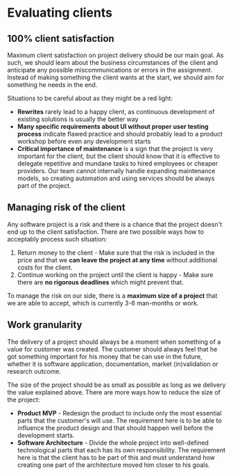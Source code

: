 # Evaluating clients

## 100% client satisfaction

Maximum client satisfaction on project delivery should be our main goal. As such, we should learn about the business circumstances of the client and anticipate any possible miscommunications or errors in the assignment. Instead of making something the client wants at the start, we should aim for something he needs in the end.

Situations to be careful about as they might be a red light:

* **Rewrites** rarely lead to a happy client, as continuous development of existing solutions is usually the better way
* **Many specific requirements about UI without proper user testing process** indicate flawed practice and should probably lead to a product workshop before even any development starts
* **Critical importance of maintenance** is a sign that the project is very important for the client, but the client should know that it is effective to delegate repetitive and mundane tasks to hired employees or cheaper providers. Our team cannot internally handle expanding maintenance models, so creating automation and using services should be always part of the project.

## Managing risk of the client

Any software project is a risk and there is a chance that the project doesn't end up to the client satisfaction. There are two possible ways how to acceptably process such situation:

1. Return money to the client - Make sure that the risk is included in the price and that we **can leave the project at any time** without additional costs for the client.
2. Continue working on the project until the client is happy - Make sure there are **no rigorous deadlines** which might prevent that.

To manage the risk on our side, there is a **maximum size of a project** that we are able to accept, which is currently 3-6 man-months or work.

## Work granularity

The delivery of a project should always be a moment when something of a value for customer was created. The customer should always feel that he got something important for his money that he can use in the future, whether it is software application, documentation, market (in)validation or research outcome.

The size of the project should be as small as possible as long as we delivery the value explained above. There are more ways how to reduce the size of the project:

* **Product MVP** - Redesign the product to include only the most essential parts that the customer's will use. The requirement here is to be able to influence the product design and that should happen well before the development starts.
* **Software Architecture** - Divide the whole project into well-defined technological parts that each has its own responsibility. The requirement here is that the client has to be part of this and must understand how creating one part of the architecture moved him closer to his goals.
